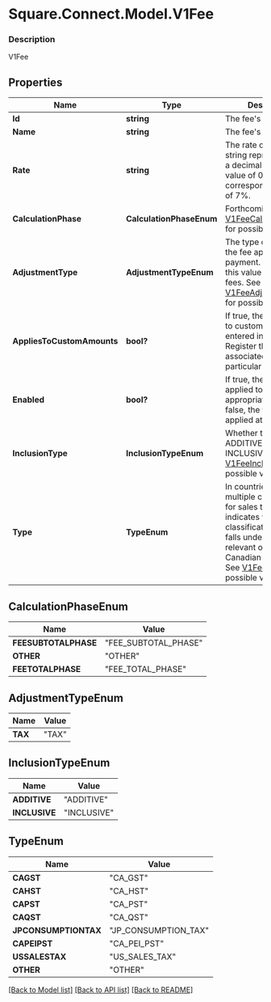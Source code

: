 # Square.Connect.Model.V1Fee

### Description

V1Fee

## Properties

Name | Type | Description | Notes
------------ | ------------- | ------------- | -------------
**Id** | **string** | The fee&#39;s unique ID. | [optional] 
**Name** | **string** | The fee&#39;s name. | [optional] 
**Rate** | **string** | The rate of the fee, as a string representation of a decimal number. A value of 0.07 corresponds to a rate of 7%. | [optional] 
**CalculationPhase** | **CalculationPhaseEnum** | Forthcoming See [V1FeeCalculationPhase](#type-v1feecalculationphase) for possible values | [optional] 
**AdjustmentType** | **AdjustmentTypeEnum** | The type of adjustment the fee applies to a payment. Currently, this value is TAX for all fees. See [V1FeeAdjustmentType](#type-v1feeadjustmenttype) for possible values | [optional] 
**AppliesToCustomAmounts** | **bool?** | If true, the fee applies to custom amounts entered into Square Register that are not associated with a particular item. | [optional] 
**Enabled** | **bool?** | If true, the fee is applied to all appropriate items. If false, the fee is not applied at all. | [optional] 
**InclusionType** | **InclusionTypeEnum** | Whether the fee is ADDITIVE or INCLUSIVE. See [V1FeeInclusionType](#type-v1feeinclusiontype) for possible values | [optional] 
**Type** | **TypeEnum** | In countries with multiple classifications for sales taxes, indicates which classification the fee falls under. Currently relevant only to Canadian merchants. See [V1FeeType](#type-v1feetype) for possible values | [optional] 


## CalculationPhaseEnum

Name | Value
------------ | -------------
**FEESUBTOTALPHASE** | "FEE_SUBTOTAL_PHASE"
**OTHER** | "OTHER"
**FEETOTALPHASE** | "FEE_TOTAL_PHASE"


## AdjustmentTypeEnum

Name | Value
------------ | -------------
**TAX** | "TAX"


## InclusionTypeEnum

Name | Value
------------ | -------------
**ADDITIVE** | "ADDITIVE"
**INCLUSIVE** | "INCLUSIVE"


## TypeEnum

Name | Value
------------ | -------------
**CAGST** | "CA_GST"
**CAHST** | "CA_HST"
**CAPST** | "CA_PST"
**CAQST** | "CA_QST"
**JPCONSUMPTIONTAX** | "JP_CONSUMPTION_TAX"
**CAPEIPST** | "CA_PEI_PST"
**USSALESTAX** | "US_SALES_TAX"
**OTHER** | "OTHER"



[[Back to Model list]](../README.md#documentation-for-models) [[Back to API list]](../README.md#documentation-for-api-endpoints) [[Back to README]](../README.md)

